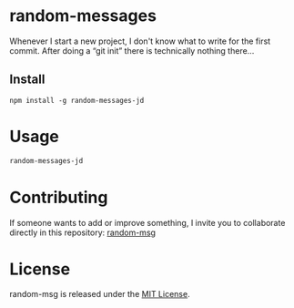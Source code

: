 
# random-messages

Whenever I start a new project, I don't know what to write for the first commit. After doing a “git init” there is technically nothing there...

## Install

```npm
npm install -g random-messages-jd
```

# Usage

```bash
random-messages-jd
```

# Contributing
If someone wants to add or improve something, I invite you to collaborate directly in this repository: [random-msg](https://github.com/JDPolanco/random-messages-jd)

# License
random-msg is released under the [MIT License](https://opensource.org/licenses/MIT).